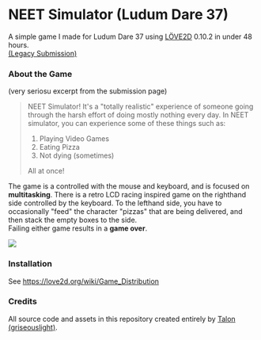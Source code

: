 # NEET Simulator (Ludum Dare 37) 

A simple game I made for Ludum Dare 37 using [LÖVE2D](https://love2d.org/) 0.10.2 in under 48 hours.  
[(Legacy Submission)](http://ludumdare.com/compo/ludum-dare-37/?action=preview&uid=125041)

### About the Game
(very seriosu excerpt from the submission page)
>NEET Simulator! It's a "totally realistic" experience of someone going through the harsh effort of doing mostly nothing every day. In NEET simulator, you can experience some of these things such as:
>1. Playing Video Games
>2. Eating Pizza
>3. Not dying (sometimes)
>
>All at once!



The game is a controlled with the mouse and keyboard, and is focused on **multitasking**.
There is a retro LCD racing inspired game on the righthand side controlled by the keyboard.
To the lefthand side, you have to occasionally "feed" the character "pizzas" that are being delivered,
and then stack the empty boxes to the side.  
Failing either game results in a **game over**.

![](http://ludumdare.com/compo/wp-content/compo2/593814/125041-shot0-1481477900.png)

### Installation
See https://love2d.org/wiki/Game_Distribution

### Credits
All source code and assets in this repository created entirely by [Talon (griseouslight)](https://github.com/griseouslight).
